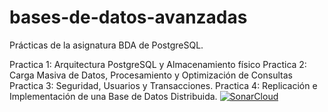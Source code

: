 # bases-de-datos-avanzadas
Prácticas de la asignatura BDA de PostgreSQL.

Practica 1: Arquitectura PostgreSQL y Almacenamiento físico 
Practica 2: Carga Masiva de Datos, Procesamiento y Optimización de Consultas
Practica 3: Seguridad, Usuarios y Transacciones.
Practica 4: Replicación e Implementación de una Base de Datos Distribuida.
[![SonarCloud](https://sonarcloud.io/images/project_badges/sonarcloud-orange.svg)](https://sonarcloud.io/dashboard?id=whoisadn_bases-de-datos-avanzadas)

